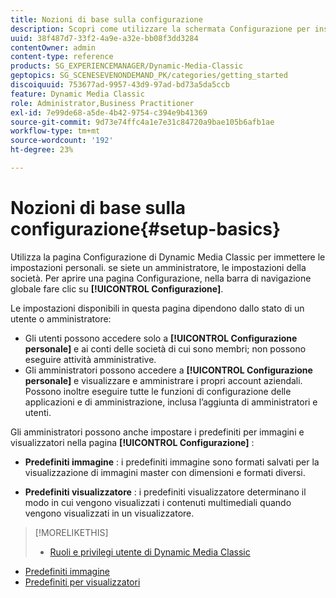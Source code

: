 ```yaml
---
title: Nozioni di base sulla configurazione
description: Scopri come utilizzare la schermata Configurazione per inserire le impostazioni personali. se siete un amministratore, le impostazioni della società.
uuid: 38f487d7-33f2-4a9e-a32e-bb08f3dd3284
contentOwner: admin
content-type: reference
products: SG_EXPERIENCEMANAGER/Dynamic-Media-Classic
geptopics: SG_SCENESEVENONDEMAND_PK/categories/getting_started
discoiquuid: 753677ad-9957-43d9-97ad-bd73a5da5ccb
feature: Dynamic Media Classic
role: Administrator,Business Practitioner
exl-id: 7e99de68-a5de-4b42-9754-c394e9b41369
source-git-commit: 9d73e74ffc4a1e7e31c84720a9bae105b6afb1ae
workflow-type: tm+mt
source-wordcount: '192'
ht-degree: 23%

---
```


# Nozioni di base sulla configurazione{#setup-basics}

Utilizza la pagina Configurazione di Dynamic Media Classic per immettere le impostazioni personali. se siete un amministratore, le impostazioni della società. Per aprire una pagina Configurazione, nella barra di navigazione globale fare clic su **[!UICONTROL Configurazione]**.

Le impostazioni disponibili in questa pagina dipendono dallo stato di un utente o amministratore:

* Gli utenti possono accedere solo a **[!UICONTROL Configurazione personale]** e ai conti delle società di cui sono membri; non possono eseguire attività amministrative.
* Gli amministratori possono accedere a **[!UICONTROL Configurazione personale]** e visualizzare e amministrare i propri account aziendali. Possono inoltre eseguire tutte le funzioni di configurazione delle applicazioni e di amministrazione, inclusa l’aggiunta di amministratori e utenti.

Gli amministratori possono anche impostare i predefiniti per immagini e visualizzatori nella pagina **[!UICONTROL Configurazione]** :

* **Predefiniti immagine** : i predefiniti immagine sono formati salvati per la visualizzazione di immagini master con dimensioni e formati diversi.

* **Predefiniti visualizzatore** : i predefiniti visualizzatore determinano il modo in cui vengono visualizzati i contenuti multimediali quando vengono visualizzati in un visualizzatore.

>[!MORELIKETHIS]
>
>* [Ruoli e privilegi utente di Dynamic Media Classic](administration-setup.md#user_administration)
* [Predefiniti immagine](application-setup.md#image_presets)
* [Predefiniti per visualizzatori](application-setup.md#viewer_presets)

